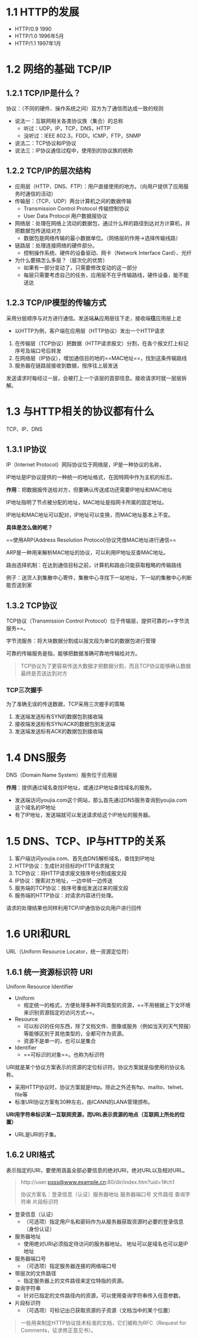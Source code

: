 # 1.1 HTTP的发展

+ HTTP/0.9  1990
+ HTTP/1.0  1996年5月
+ HTTP/1.1  1997年1月

# 1.2 网络的基础 TCP/IP

## 1.2.1 TCP/IP是什么？

协议：（不同的硬件、操作系统之间）双方为了通信而达成一致的规则

+ 说法一：互联网相关各类协议族（集合）的总称
  + 听过：UDP，IP，TCP，DNS，HTTP
  + 没听过：IEEE 802.3，FDDI，ICMP，FTP，SNMP
+ 说法二：TCP协议和IP协议
+ 说法三：IP协议通信过程中，使用到的协议族的统称

## 1.2.2 TCP/IP的层次结构

+ 应用层（HTTP、DNS、FTP）：用户直接使用的地方。（向用户提供了应用服务时通信的活动）
+ 传输层：（TCP、UDP）两台计算机之间的数据传输
  + Transmission Control Protocol 传输控制协议
  + User Data Protocol 用户数据报协议
+ 网络层：处理在网络上流动的数据包，通过什么样的路径到达对方计算机，并把数据包传送给对方
  + 数据包是网络传输的最小数据单位。（网络层的作用->选择传输线路）
+ 链路层：处理连接网络的硬件部分。
  + 控制操作系统、硬件的设备驱动、网卡（Network Interface Card）、光纤
+ 为什么要搞怎么多层？（层次化的优势）
  + 如果有一部分变动了，只需要修改变动的这一部分
  + 每层只需要考虑自己的任务，应用层不在乎传输路线，硬件设备，能不能送达

## 1.2.3 TCP/IP模型的传输方式

采用分层顺序与对方进行通信。发送端**从**应用层往下走，接收端**往**应用层上走

+ 以HTTP为例，客户端在应用层（HTTP协议）发出一个HTTP请求

1. 在传输层（TCP协议）把数据（HTTP请求报文）分割，在各个报文打上标记序号及端口号后转发
2. 在网络层（IP协议），增加通信目的地的==MAC地址==，找到这条传输路线
3. 服务器在链路层接收到数据，按序往上层发送

发送请求时每经过一层，会被打上一个该层的首部信息。接收请求时就一层层拆解。

# 1.3 与HTTP相关的协议都有什么

TCP、IP、DNS

## 1.3.1 IP协议

IP（Internet Protocol）网际协议位于网络层，IP是一种协议的名称，

IP地址是IP协议提供的一种统一的地址格式，在因特网中作为主机的标志。

**作用**：把数据报传送给对方，但要确认传送成功还需要IP地址和MAC地址

IP地址指明了节点被分配的地址，MAC地址是指网卡所属的固定地址。

IP地址和MAC地址可以配对，IP地址可以变换，而MAC地址基本上不变。

**具体是怎么做的呢？**

==使用ARP(Address Resolution Protocol)协议凭借MAC地址进行通信==

ARP是一种用来解析MAC地址的协议，可以利用IP地址反查MAC地址。

路由选择机制：在达到通信目标之前，计算机和路由只能获取粗略的传输路线

​	例子：送货人到集散中心寄件，集散中心寻找下一站地址，下一站的集散中心判断能否送到家

## 1.3.2 TCP协议

TCP协议（Transmission Control Protocol）位于传输层，提供可靠的==字节流服务==。

字节流服务：将大块数据分割成以报文段为单位的数据包进行管理

可靠的传输服务是指，能够把数据准确可靠地传输给对方。

> TCP协议为了更容易传送大数据才把数据分割，而且TCP协议能够确认数据最终是否送达到对方

### TCP三次握手

为了准确无误的传送数据，TCP采用三次握手的策略

1. 发送端发送标有SYN的数据包到接收端
2. 接收端发送标有SYN/ACK的数据包到发送端
3. 发送端发送标有ACK的数据包到接收端

# 1.4 DNS服务

DNS（Domain Name System）服务位于应用层

**作用**：提供通过域名查找IP地址，或通过IP地址查找域名的服务。

+ 发送端访问youjia.com这个网站，那么首先通过DNS服务查询到youjia.com这个域名的IP地址
+ 有了IP地址，发送端就可以发送请求给这个IP地址的服务器。

# 1.5 DNS、TCP、IP与HTTP的关系

1. 客户端访问youjia.com、首先由DNS解析域名，查找到IP地址
2. HTTP协议：生成针对目标的HTTP请求报文
3. TCP协议：将HTTP请求报文按序号分割成报文段
4. IP协议：搜索对方地址，一边中转一边传送
5. 服务端的TCP协议：按序号重组发送过来的报文段
6. 服务端的HTTP协议：对请求内容进行处理。

请求的处理结果也同样利用TCP/IP通信协议向用户进行回传

# 1.6 URI和URL

 URL（Uniform Resource Locator，统一资源定位符）

## 1.6.1 统一资源标识符 URI

Uniform Resource Identifier

+ Uniform 
  + 规定统一的格式，方便处理多种不同类型的资源，==不用根据上下文环境来识别资源指定的访问方式==。
+ Resource
  + 可以标识的任何东西，除了文档文件、图像或服务（例如当天的天气预报）等能够区别于其他类型的，全都可作为资源。
  + 资源不是单一的，也可以是集合
+ Identifier
  + ==可标识的对象==。也称为标识符

URI就是某个协议方案表示的资源的定位标识符。协议方案就是指使用的协议名称。

+ 采用HTTP协议时，协议方案就是http。除此之外还有ftp、mailto、telnet、file等
+ 标准URI协议方案有30种左右，由ICANN的LANA管理颁布。

**URI用字符串标识某一互联网资源，而URL表示资源的地点（互联网上所处的位置）**

+ URL是URI的子集。

## 1.6.2 URI格式

表示指定的URI，要使用涵盖全部必要信息的绝对URI，绝对URL以及相对URL。

> http://user:psss@www.example.cn:80/dir/index.htm?uid=1#ch1
>
> 协议方案名：登录信息（认证）服务器地址 服务器端口号 文件路径 查询字符串 片段标识符

+ 登录信息（认证）
  + （可选项）指定用户名和密码作为从服务器获取资源时必要的登录信息（身份认证）
+ 服务器地址
  + 使用绝对URI必须指定待访问的服务器地址。  地址可以是域名也可以是IP地址
+ 服务器端口号
  + （可选项）指定服务器连接的网络端口号
+ 带层次的文件路径
  + 指定服务器上的文件路径来定位特指的资源。
+ 查询字符串
  + 针对已指定的文件路径内的资源，可以使用查询字符串传入任意参数。
+ 片段标识符
  + （可选项）可标记出已获取资源的子资源（文档当中的某个位置）

> 一些用来制定HTTP协议技术标准的文档，它们被称为RFC（Request for Comments，征求修正意见书）。



















